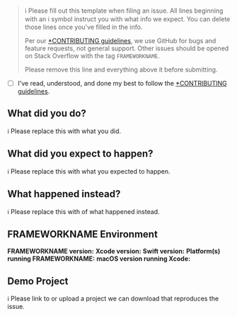 > ℹ Please fill out this template when filing an issue.
> All lines beginning with an ℹ symbol instruct you with what info we expect. You can delete those lines once you've filled in the info.
>
> Per our [*CONTRIBUTING guidelines](https://github.com/FRAMEWORKGITHUBNAME/FRAMEWORKNAME/blob/master/CONTRIBUTING.md), we use GitHub for
> bugs and feature requests, not general support. Other issues should be opened on Stack Overflow with the tag `FRAMEWORKNAME`.
>
> Please remove this line and everything above it before submitting.

* [ ] I've read, understood, and done my best to follow the [*CONTRIBUTING guidelines](https://github.com/FRAMEWORKGITHUBNAME/FRAMEWORKNAME/blob/master/CONTRIBUTING.md).

## What did you do?

ℹ Please replace this with what you did.  

## What did you expect to happen?

ℹ Please replace this with what you expected to happen.  

## What happened instead?

ℹ Please replace this with of what happened instead.  

## FRAMEWORKNAME Environment

**FRAMEWORKNAME version:**
**Xcode version:**
**Swift version:**
**Platform(s) running FRAMEWORKNAME:**
**macOS version running Xcode:**

## Demo Project

ℹ Please link to or upload a project we can download that reproduces the issue.